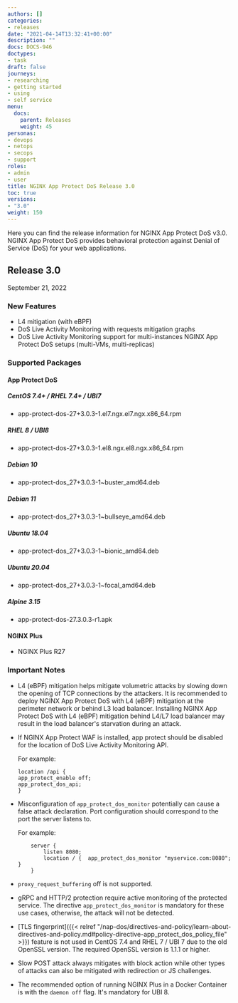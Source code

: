 ```yaml
---
authors: []
categories:
- releases
date: "2021-04-14T13:32:41+00:00"
description: ""
docs: DOCS-946
doctypes:
- task
draft: false
journeys:
- researching
- getting started
- using
- self service
menu:
  docs:
    parent: Releases
    weight: 45
personas:
- devops
- netops
- secops
- support
roles:
- admin
- user
title: NGINX App Protect DoS Release 3.0
toc: true
versions:
- "3.0"
weight: 150
---
```


Here you can find the release information for NGINX App Protect DoS v3.0. NGINX App Protect DoS provides behavioral protection against Denial of Service (DoS) for your web applications. 

## Release 3.0

September 21, 2022

### New Features

- L4 mitigation (with eBPF)
- DoS Live Activity Monitoring with requests mitigation graphs
- DoS Live Activity Monitoring support for multi-instances NGINX App Protect DoS setups (multi-VMs, multi-replicas) 

### Supported Packages

#### App Protect DoS

##### CentOS 7.4+ / RHEL 7.4+ / UBI7
- app-protect-dos-27+3.0.3-1.el7.ngx.el7.ngx.x86_64.rpm

##### RHEL 8 / UBI8
- app-protect-dos-27+3.0.3-1.el8.ngx.el8.ngx.x86_64.rpm

##### Debian 10
- app-protect-dos_27+3.0.3-1~buster_amd64.deb

##### Debian 11
- app-protect-dos_27+3.0.3-1~bullseye_amd64.deb

##### Ubuntu 18.04
- app-protect-dos_27+3.0.3-1~bionic_amd64.deb

##### Ubuntu 20.04
- app-protect-dos_27+3.0.3-1~focal_amd64.deb

##### Alpine 3.15
- app-protect-dos-27.3.0.3-r1.apk

#### NGINX Plus
- NGINX Plus R27


### Important Notes

- L4 (eBPF) mitigation helps mitigate volumetric attacks by slowing down the opening of TCP connections by the attackers.
It is recommended to deploy NGINX App Protect DoS with L4 (eBPF) mitigation at the perimeter network or behind L3 load balancer.
Installing NGINX App Protect DoS with L4 (eBPF) mitigation behind L4/L7 load balancer may result in the load balancer's starvation during an attack.

- If NGINX App Protect WAF is installed, app protect should be disabled for the location of DoS Live Activity Monitoring API.

    For example:
    ```shell
    location /api {
    app_protect_enable off;
    app_protect_dos_api;
    }
    ```

- Misconfiguration of `app_protect_dos_monitor` potentially can cause a false attack declaration. 
Port configuration should correspond to the port the server listens to.

    For example:
    ```shell
        server {
            listen 8080;
            location / {  app_protect_dos_monitor "myservice.com:8080";  }
        }
    ```

- `proxy_request_buffering` off is not supported.

- gRPC and HTTP/2 protection require active monitoring of the protected service. The directive `app_protect_dos_monitor` is mandatory for these use cases, otherwise, the attack will not be detected.

- [TLS fingerprint]({{< relref "/nap-dos/directives-and-policy/learn-about-directives-and-policy.md#policy-directive-app_protect_dos_policy_file" >}}) feature is not used in CentOS 7.4 and RHEL 7 / UBI 7 due to the old OpenSSL version. The required OpenSSL version is 1.1.1 or higher.

- Slow POST attack always mitigates with block action while other types of attacks can also be mitigated with redirection or JS challenges.

- The recommended option of running NGINX Plus in a Docker Container is with the `daemon off` flag. It's mandatory for UBI 8.
